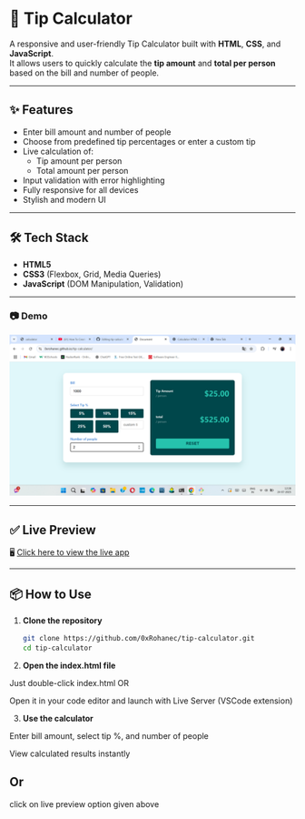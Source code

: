 # 💸 Tip Calculator

A responsive and user-friendly Tip Calculator built with **HTML**, **CSS**, and **JavaScript**.  
It allows users to quickly calculate the **tip amount** and **total per person** based on the bill and number of people.

---

## ✨ Features

- Enter bill amount and number of people
- Choose from predefined tip percentages or enter a custom tip
- Live calculation of:
  - Tip amount per person
  - Total amount per person
- Input validation with error highlighting
- Fully responsive for all devices
- Stylish and modern UI

---

## 🛠️ Tech Stack

- **HTML5**
- **CSS3** (Flexbox, Grid, Media Queries)
- **JavaScript** (DOM Manipulation, Validation)
  
---

### 📷 Demo
![Tip-Calculator UI](demo.png)

---

## ✅ Live Preview

🖥️ [Click here to view the live app](https://0xrohanec.github.io/tip-calculator/)

---
## 📦 How to Use

1. **Clone the repository**
   ```bash
   git clone https://github.com/0xRohanec/tip-calculator.git
   cd tip-calculator
2. **Open the index.html file**

Just double-click index.html
OR

Open it in your code editor and launch with Live Server (VSCode extension)

3. **Use the calculator**

Enter bill amount, select tip %, and number of people

View calculated results instantly

## Or
click on live preview option given above

